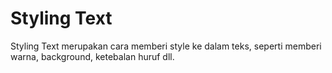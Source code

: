 # Styling Text

Styling Text merupakan cara memberi style ke dalam teks, seperti memberi warna, background, ketebalan huruf dll.
